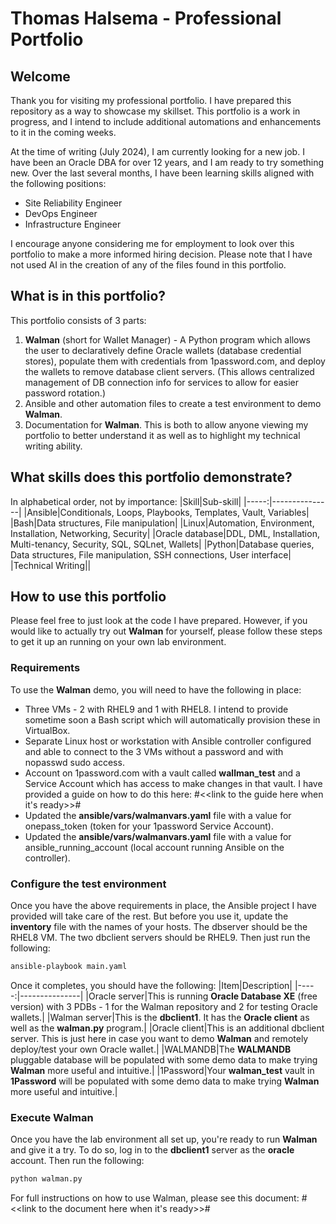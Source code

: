 # Thomas Halsema - Professional Portfolio
## Welcome
Thank you for visiting my professional portfolio. I have prepared this repository as a way to showcase my skillset.
This portfolio is a work in progress, and I intend to include additional automations and enhancements to it in the coming weeks.

At the time of writing (July 2024), I am currently looking for a new job. I have been an Oracle DBA for over 12 years, and I am ready to try something new. Over the last several months, I have been learning skills aligned with the following positions:

- Site Reliability Engineer
- DevOps Engineer
- Infrastructure Engineer

I encourage anyone considering me for employment to look over this portfolio to make a more informed hiring decision.
Please note that I have not used AI in the creation of any of the files found in this portfolio.

## What is in this portfolio?
This portfolio consists of 3 parts:
1. <b>Walman</b> (short for Wallet Manager) - A Python program which allows the user to declaratively define Oracle wallets (database credential stores), populate them with credentials from 1password.com, and deploy the wallets to remove database client servers. (This allows centralized management of DB connection info for services to allow for easier password rotation.)
3. Ansible and other automation files to create a test environment to demo <b>Walman</b>.
4. Documentation for <b>Walman</b>. This is both to allow anyone viewing my portfolio to better understand it as well as to highlight my technical writing ability.

## What skills does this portfolio demonstrate?
In alphabetical order, not by importance:
|Skill|Sub-skill|
|-----:|---------------|
|Ansible|Conditionals, Loops, Playbooks, Templates, Vault, Variables|
|Bash|Data structures, File manipulation|
|Linux|Automation, Environment, Installation, Networking, Security|
|Oracle database|DDL, DML, Installation, Multi-tenancy, Security, SQL, SQLnet, Wallets|
|Python|Database queries, Data structures, File manipulation, SSH connections, User interface|
|Technical Writing||

## How to use this portfolio
Please feel free to just look at the code I have prepared. However, if you would like to actually try out <b>Walman</b> for yourself, please follow these steps to get it up an running on your own lab environment.

### Requirements
To use the <b>Walman</b> demo, you will need to have the following in place:
- Three VMs - 2 with RHEL9 and 1 with RHEL8. I intend to provide sometime soon a Bash script which will automatically provision these in VirtualBox.
- Separate Linux host or workstation with Ansible controller configured and able to connect to the 3 VMs without a password and with nopasswd sudo access.
- Account on 1password.com with a vault called <b>wallman_test</b> and a Service Account which has access to make changes in that vault. I have provided a guide on how to do this here: #<<link to the guide here when it's ready>>#
- Updated the <b>ansible/vars/walmanvars.yaml</b> file with a value for onepass_token (token for your 1password Service Account).
- Updated the <b>ansible/vars/walmanvars.yaml</b> file with a value for ansible_running_account (local account running Ansible on the controller).

### Configure the test environment
Once you have the above requirements in place, the Ansible project I have provided will take care of the rest. But before you use it, update the <b>inventory</b> file with the names of your hosts. The dbserver should be the RHEL8 VM. The two dbclient servers should be RHEL9.
Then just run the following:
```bash
ansible-playbook main.yaml
```
Once it completes, you should have the following: 
|Item|Description|
|-----:|---------------|
|Oracle server|This is running <b>Oracle Database XE</b> (free version) with 3 PDBs - 1 for the Walman repository and 2 for testing Oracle wallets.|
|Walman server|This is the <b>dbclient1</b>. It has the <b>Oracle client</b> as well as the <b>walman.py</b> program.|
|Oracle client|This is an additional dbclient server. This is just here in case you want to demo <b>Walman</b> and remotely deploy/test your own Oracle wallet.|
|WALMANDB|The <b>WALMANDB</b> pluggable database will be populated with some demo data to make trying <b>Walman</b> more useful and intuitive.|
|1Password|Your <b>walman_test</b> vault in <b>1Password</b> will be populated with some demo data to make trying <b>Walman</b> more useful and intuitive.|

### Execute Walman
Once you have the lab environment all set up, you're ready to run <b>Walman</b> and give it a try.
To do so, log in to the <b>dbclient1</b> server as the <b>oracle</b> account.
Then run the following:
```bash
python walman.py
```
For full instructions on how to use Walman, please see this document: #<<link to the document here when it's ready>>#
